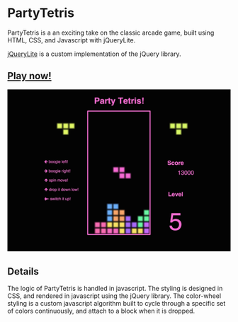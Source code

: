 
# PartyTetris

PartyTetris is a an exciting take on the classic arcade game, built using HTML, CSS, and Javascript with jQueryLite.

[jQueryLite](../../../jQueryLite) is a custom implementation of the jQuery library.

## <a href='http://pmckelvy1.github.io/PartyTetris/'>Play now!</a>

![PartyTetris!](/party-tetris-screenshot.jpg "PartyTetris")

## Details

The logic of PartyTetris is handled in javascript.  The styling is designed in CSS, and rendered in javascript using the jQuery library.  The color-wheel styling is a custom javascript algorithm built to cycle through a specific set of colors continuously, and attach to a block when it is dropped.
